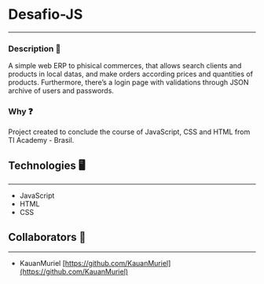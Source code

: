 # Desafio-JS
---

### Description 📄

A simple web ERP to phisical commerces, that allows search clients and products in local datas, and make orders according prices and quantities of products. Furthermore, there’s a login page with validations through JSON archive of users and passwords.

### Why ❓

Project created to conclude the course of JavaScript, CSS and HTML from TI Academy - Brasil.

## Technologies ****🖥️****

---

- JavaScript
- HTML
- CSS

## Collaborators ****👥****

---

- KauanMuriel [https://github.com/KauanMuriel](https://github.com/KauanMuriel)
